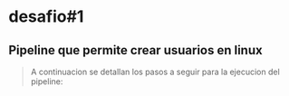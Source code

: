 # desafio#1
## Pipeline que permite crear usuarios en linux
>A continuacion se detallan los pasos a seguir para la ejecucion del pipeline:
